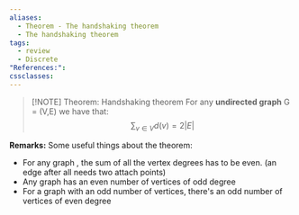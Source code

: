 ```yaml
---
aliases:
  - Theorem - The handshaking theorem
  - The handshaking theorem
tags:
  - review
  - Discrete
"References:": 
cssclasses:
---
```


> [!NOTE] Theorem: Handshaking theorem
> For any **undirected graph** G = (V,E) we have that:
> $$
> \sum_{v\in V}d (v) = 2|E|
> $$


**Remarks:**
Some useful things about the theorem: 
+ For any graph , the sum of all the vertex degrees has to be even. (an edge after all needs two attach points)
+ Any graph has an even number of vertices of odd degree
+ For a graph with an odd number of vertices, there's an odd number of vertices of even degree
